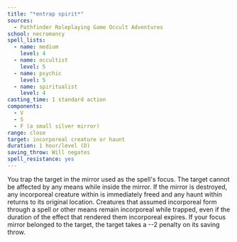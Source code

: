```yaml
---
title: "*entrap spirit*"
sources:
  - Pathfinder Roleplaying Game Occult Adventures
school: necromancy
spell_lists:
  - name: medium
    level: 4
  - name: occultist
    level: 5
  - name: psychic
    level: 5
  - name: spiritualist
    level: 4
casting_time: 1 standard action
components:
  - V
  - S
  - F (a small silver mirror)
range: close
target: incorporeal creature or haunt
duration: 1 hour/level (D)
saving_throw: Will negates
spell_resistance: yes
---
```


You trap the target in the mirror used as the spell's focus. The target cannot be affected by any means while inside the mirror. If the mirror is destroyed, any incorporeal creature within is immediately freed and any haunt within returns to its original location. Creatures that assumed incorporeal form through a spell or other means remain incorporeal while trapped, even if the duration of the effect that rendered them incorporeal expires. If your focus mirror belonged to the target, the target takes a --2 penalty on its saving throw.
